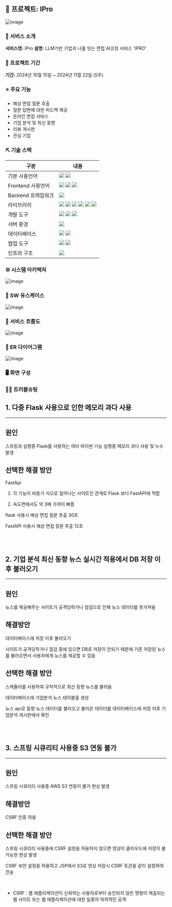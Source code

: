 ## 📎 프로젝트: IPro
![image](https://github.com/user-attachments/assets/5c12b00f-8d46-400d-871f-eb9516e8fd36)

### 👀 서비스 소개
**서비스명:** IPro
**설명:** LLM기반 기업과 나를 잇는 면접 AI코칭 서비스 'IPRO'

### 📅 프로젝트 기간
**기간:** 2024년 10월 15일 ~ 2024년 11월 22일 (5주)

### ⭐ 주요 기능
- 예상 면접 질문 추출
- 질문 답변에 대한 피드백 제공
- 온라인 면접 서비스
- 기업 분석 및 최신 동향
- 리뷰 게시판
- 관심 기업

### ⛏ 기술 스택
| 구분          | 내용 |
|---------------|---------|
| 기본 사용언어     | <img src="https://img.shields.io/badge/Java-007396?style=for-the-badge&logo=java&logoColor=white"/> <img src="https://img.shields.io/badge/Python-3776AB?style=for-the-badge&logo=Python&logoColor=white"/> |
| Frontend 사용언어     |  <img src="https://img.shields.io/badge/HTML5-E34F26?style=for-the-badge&logo=HTML5&logoColor=white"/> <img src="https://img.shields.io/badge/CSS3-1572B6?style=for-the-badge&logo=CSS3&logoColor=white"/> <img src="https://img.shields.io/badge/JavaScript-F7DF1E?style=for-the-badge&logo=JavaScript&logoColor=white"/> |
|  Backend 프레임워크     |  <img src="https://img.shields.io/badge/Spring boot-D22128?style=for-the-badge&logo=Spring boot&logoColor=white"/> |
| 라이브러리     | <img src="https://img.shields.io/badge/BootStrap-7952B3?style=for-the-badge&logo=BootStrap&logoColor=white"/> <img src="https://img.shields.io/badge/NewsAPI-%23FF9900.svg?style=for-the-badge&logo=NewsAPI&logoColor=white" > <img src="https://img.shields.io/badge/ChatGPT-FF61F6?style=for-the-badge&logo=ChatGPT&logoColor=white"/> <img src="https://img.shields.io/badge/langchain-31A8FF?style=for-the-badge&logo=langchain&logoColor=white"/> <img src="https://img.shields.io/badge/Oauth2-007CE2?style=for-the-badge&logo=Oauth2&logoColor=white"/> <img src="https://img.shields.io/badge/AWS S3-D22128?style=for-the-badge&logo=AWS S3&logoColor=white"/>|
| 개발 도구     | <img src="https://img.shields.io/badge/Figma-F24E1E?style=for-the-badge&logo=Figma&logoColor=white"/> <img src="https://img.shields.io/badge/Intellij-2C2255?style=for-the-badge&logo=Intellij&logoColor=white"/> <img src="https://img.shields.io/badge/VSCode-007ACC?style=for-the-badge&logo=VisualStudioCode&logoColor=white"/> |
| 서버 환경     | <img src="https://img.shields.io/badge/FastAPI-000000?style=for-the-badge&logo=FastAPI&logoColor=white"/>  |
| 데이터베이스   | <img src="https://img.shields.io/badge/Oracle-F80000?style=for-the-badge&logo=Oracle&logoColor=white"/> <img src="https://img.shields.io/badge/Pinecone-EEEEEE?style=for-the-badge&logo=Pinecone&logoColor=white"/>|
| 협업 도구     | <img src="https://img.shields.io/badge/Git-F05032?style=for-the-badge&logo=Git&logoColor=white"/> <img src="https://img.shields.io/badge/GitHub-181717?style=for-the-badge&logo=GitHub&logoColor=white"/> |
| 인프라 구조     |  <img src="https://img.shields.io/badge/Google Cloud-569A31?style=for-the-badge&logo=Google-Cloud&logoColor=white">|

### ⚙ 시스템 아키텍처
![image](https://github.com/user-attachments/assets/8ae65d51-c1a1-45a2-9790-e53b5645be03)




### 📌 SW 유스케이스
![image](https://github.com/user-attachments/assets/0ab7d692-8acf-4a12-b934-a47b50ef5814)


### 📌 서비스 흐름도
![image](https://github.com/user-attachments/assets/7f28993e-eb6b-4e25-bf84-8a892a673b51)


### 📌 ER 다이어그램
![image](https://github.com/user-attachments/assets/53208b13-095c-4c61-bd6f-5587f832187b)


### 🖥 화면 구성


### 🤾‍♂️ 트러블슈팅

## 1. 다중 Flask 사용으로 인한 메모리 과다 사용
---
## 원인
스프링과 실행중 Flask를 사용하는 여러 파이썬 기능 실행중 메모리 과다 사용 및 누수 발생
<!--  
## 해결방안

FastApi<p>
장점<p>
FastAPI는 최신 Python 기반 프레임워크로 빠른 성능과 사용하기 쉬운 API로 유명합니다. 비동기 프로그래밍을 지원하므로 실시간 애플리케이션 구축에 적합합니다. 또한 자동 API 문서화 및 유효성 검사를 제공하여 개발자의 시간과 노력을 절약합니다.<p>
단점<p>
FastAPI는 비교적 새로운 프레임워크이며 기존 프레임워크에 비해 커뮤니티 지원 및 리소스가 많지 않을 수 있습니다. 또한 비동기 프로그래밍을 처음 접하는 개발자를 위한 학습 곡선도 있습니다.<p>
활용도<p>
FastAPI는 특히 데이터 집약적인 애플리케이션을 위한 실시간 및 고성능 API 구축에 적합합니다.<p>

Django<p>
장점<p>
Django는 웹 애플리케이션 개발에 널리 사용되는 성숙한 Python 기반 프레임워크입니다. 인증, 관리자 패널 및 ORM과 같은 많은 기본 기능을 제공합니다. 또한 지원 및 리소스를 제공하는 크고 활동적인 커뮤니티가 있습니다.<p>
단점<p>
Django는 복잡할 수 있으며 설정하려면 상당한 구성이 필요합니다. 소규모 프로젝트나 경량 API<p>
축에는 적합하지 않을 수도 있습니다.<p>
활용<p>
Django는 웹 애플리케이션, 특히 콘텐츠 기반 웹사이트, 전자상거래 플랫폼 및 소셜 미디어 플랫폼을 구축하는 데 널리 사용됩니다.<p>

Flask<p>
장점<p>
Flask는 배우고 사용하기 쉬운 경량 Python 기반 프레임워크입니다. 유연성을 제공하고 개발자가 모듈식 및 확장 가능한 방식으로 웹 애플리케이션을 구축할 수 있도록 합니다. 또한 사용자 정의가 가능하고 소규모 프로젝트를 구축하는 데 적합합니다.<p>
단점<p>
Flask는 다른 프레임워크에 비해 기본 제공 기능이 적기 때문에 개발자가 구현하는 데 더 많은 노력과 시간이 필요할 수 있습니다. 또한 대규모 웹 애플리케이션을 구축하는 데 적합하지 않을 수도 있습니다.<p>
-->
## 선택한 해결 방안
FastApi

1. 각 기능이 비동기 식으로 일어나는 사이트인 관계로 Flask 보다 FastAPI에 적합<p>
2. 속도면에서도 약 3배 가까이 빠름<p>

flask 사용시 예상 면접 질문 추출 30초<p>
FastAPI 사용시 예상 면접 질문 추출 12초<p>


<br>
<br>

## 2. 기업 분석 최신 동향 뉴스 실시간 적용에서 DB 저장 이후 불러오기
---
## 원인
뉴스를 제공해주는 사이트가 공격당하거나 점검으로 인해 뉴스 데이터를 못가져옴<p>

## 해결방안
데이터베이스에 저장 이후 불러오기<p>

사이트가 공격당하거나 점검 중에 있으면 DB로 저장이 안되기 때문에 기존 저장된 뉴스를 불러오면서 사용자에게 뉴스를 제공할 수 있음<p>
## 선택한 해결 방안
스케쥴러를 사용하여 규칙적으로 최신 동향 뉴스를 불러옴<p>
데이터베이스에 기업분석 뉴스 테이블을 생성<p>
뉴스 api로 동향 뉴스 데이터를 불러오고 불러온 데이터를 데이터베이스에 저장 이후 기업분석 게시판에서 확인<p>

<br>
<br>

## 3. 스프링 시큐리티 사용중 S3 연동 불가
---
## 원인
스프링 시큐리티 사용중 AWS S3 연동이 불가 현상 발생<p>

## 해결방안
CSRF 인증 허용<p>

## 선택한 해결 방안
스프링 시큐리티 사용중에 CSRF 설정을 허용하지 않으면 영상이 클라우드에 저장이 불가능한 현상 발생<p>
CSRF 보안 설정을 허용하고 JSP에서 S3로 영상 저장시 CSRF 토큰을 같이 설정하여 전송<p>
<br>
* CSRF : 웹 애플리케이션이 신뢰하는 사용자로부터 승인되지 않은 명령이 제출되는 웹 사이트 또는 웹 애플리케이션에 대한 일종의 악의적인 공격 <p>
<br>
<br>
